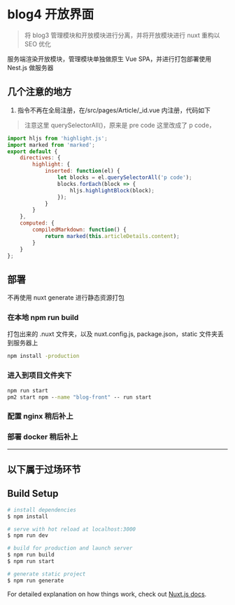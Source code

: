 # blog4 开放界面

> 将 blog3 管理模块和开放模块进行分离，并将开放模块进行 nuxt 重构以 SEO 优化

服务端渲染开放模块，管理模块单独做原生 Vue SPA，并进行打包部署使用 Nest.js 做服务器

## 几个注意的地方

1. 指令不再在全局注册，在/src/pages/Article/\_id.vue 内注册，代码如下

> 注意这里 querySelectorAll()，原来是 pre code 这里改成了 p code，

```js
import hljs from 'highlight.js';
import marked from 'marked';
export default {
    directives: {
        highlight: {
            inserted: function(el) {
                let blocks = el.querySelectorAll('p code');
                blocks.forEach(block => {
                    hljs.highlightBlock(block);
                });
            }
        }
    },
    computed: {
        compiledMarkdown: function() {
            return marked(this.articleDetails.content);
        }
    }
};
```

## 部署

不再使用 nuxt generate 进行静态资源打包

### 在本地 npm run build

打包出来的 .nuxt 文件夹，以及 nuxt.config.js, package.json，static 文件夹丢到服务器上

```cmd
npm install -production
```

### 进入到项目文件夹下

```cmd
npm run start
pm2 start npm --name "blog-front" -- run start
```

### 配置 nginx 稍后补上

### 部署 docker 稍后补上

---

## 以下属于过场环节

## Build Setup

```bash
# install dependencies
$ npm install

# serve with hot reload at localhost:3000
$ npm run dev

# build for production and launch server
$ npm run build
$ npm run start

# generate static project
$ npm run generate
```

For detailed explanation on how things work, check out [Nuxt.js docs](https://nuxtjs.org).
